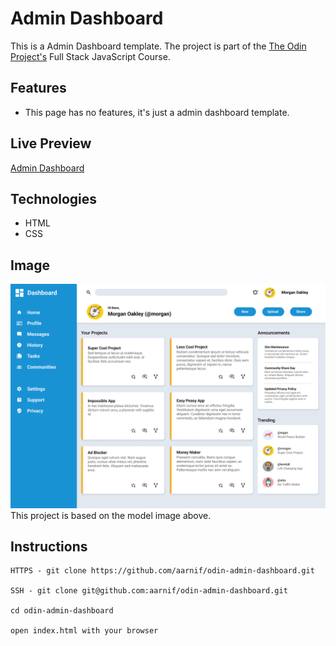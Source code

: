 # Admin Dashboard

This is a Admin Dashboard template. The project is part of the [The Odin Project's](https://www.theodinproject.com/) Full Stack JavaScript Course.

## Features

- This page has no features, it's just a admin dashboard template.

## Live Preview

[Admin Dashboard](https://aarnif.github.io/odin-admin-dashboard/)

## Technologies

- HTML
- CSS

## Image

![Index Page](/images/other/dashboard-project.png)
This project is based on the model image above.

## Instructions

```
HTTPS - git clone https://github.com/aarnif/odin-admin-dashboard.git

SSH - git clone git@github.com:aarnif/odin-admin-dashboard.git

cd odin-admin-dashboard

open index.html with your browser
```
